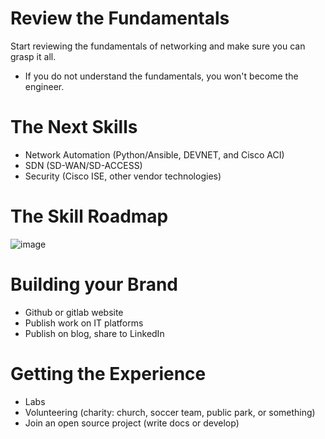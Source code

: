 # Review the Fundamentals
Start reviewing the fundamentals of networking and make sure you can grasp it all. 
* If you do not understand the fundamentals, you won't become the engineer.

# The Next Skills
* Network Automation (Python/Ansible, DEVNET, and Cisco ACI)
* SDN (SD-WAN/SD-ACCESS)
* Security (Cisco ISE, other vendor technologies)

# The Skill Roadmap
![image](https://user-images.githubusercontent.com/124458781/219883839-c8cf9b64-32e4-4e55-8b96-b7da0a9e6ef0.png)


# Building your Brand
* Github or gitlab website
* Publish work on IT platforms
* Publish on blog, share to LinkedIn


# Getting the Experience
* Labs
* Volunteering (charity: church, soccer team, public park, or something)
* Join an open source project (write docs or develop)
